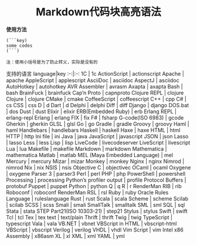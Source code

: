 # <center>Markdown代码块高亮语法</center>

**使用方法**

```
(```key)
some codes
(```)

注：使用小括号是为了防止转义，实际是没有的
```
支持的语言
language|key
:-:|:-:
1C | 1c
ActionScript | actionscript
Apache | apache
AppleScript | applescript
AsciiDoc | asciidoc
AspectJ | asciidoc
AutoHotkey | autohotkey
AVR Assembler | avrasm
Axapta | axapta
Bash | bash
BrainFuck | brainfuck
Cap’n Proto | capnproto
Clojure REPL | clojure
Clojure | clojure
CMake | cmake
CoffeeScript | coffeescript
C++ | cpp
C# | cs
CSS | css
D | d
Dart | d
Delphi | delphi
Diff | diff
Django | django
DOS.bat | dos
Dust | dust
Elixir | elixir
ERB(Embedded Ruby) | erb
Erlang REPL | erlang-repl
Erlang | erlang
FIX | fix
F# | fsharp
G-code(ISO 6983) | gcode
Gherkin | gherkin
GLSL | glsl
Go | go
Gradle | gradle
Groovy | groovy
Haml | haml
Handlebars | handlebars
Haskell | haskell
Haxe | haxe
HTML | html
HTTP | http
Ini file | ini
Java | java
JavaScript | javascript
JSON | json
Lasso | lasso
Less | less
Lisp | lisp
LiveCode | livecodeserver
LiveScript | livescript
Lua | lua
Makefile | makefile
Markdown | markdown
Mathematica | mathematica
Matlab | matlab
MEL (Maya Embedded Language) | mel
Mercury | mercury
Mizar | mizar
Monkey | monkey
Nginx | nginx
Nimrod | nimrod
Nix | nix
NSIS | nsis
Objective C | objectivec
OCaml | ocaml
Oxygene | oxygene
Parser 3 | parser3
Perl | perl
PHP | php
PowerShell | powershell
Processing | processing
Python’s profiler output | profile
Protocol Buffers | protobuf
Puppet | puppet
Python | python
Q | q
R | r
RenderMan RIB | rib
Roboconf | roboconf
RenderMan RSL | rsl
Ruby | ruby
Oracle Rules Language | ruleslanguage
Rust | rust
Scala | scala
Scheme | scheme
Scilab | scilab
SCSS | scss
Smali | smali
SmallTalk | smalltalk
SML | sml
SQL | sql
Stata | stata
STEP Part21(ISO 10303-21) | step21
Stylus | stylus
Swift | swift
Tcl | tcl
Tex | tex
text | text/plain
Thrift | thrift
Twig | twig
TypeScript | typescript
Vala | vala
VB.NET | vbnet
VBScript in HTML | vbscript-html
VBScript | vbscript
Verilog | verilog
VHDL | vhdl
Vim Script | vim
Intel x86 Assembly | x86asm
XL | xl
XML | xml
YAML | yml
